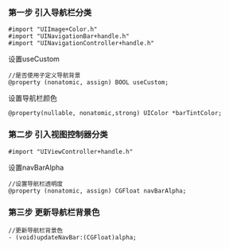 ### 第一步 引入导航栏分类
```
#import "UIImage+Color.h"
#import "UINavigationBar+handle.h"
#import "UINavigationController+handle.h"
```

  
设置useCustom
```
//是否使用子定义导航背景
@property (nonatomic, assign) BOOL useCustom;
```

设置导航栏颜色
```
@property(nullable, nonatomic,strong) UIColor *barTintColor;
```

  
### 第二步 引入视图控制器分类
```
#import "UIViewController+handle.h"
```

设置navBarAlpha
```
//设置导航栏透明度
@property (nonatomic, assign) CGFloat navBarAlpha;
```

### 第三步 更新导航栏背景色
```
//更新导航栏背景色
- (void)updateNavBar:(CGFloat)alpha;
```
